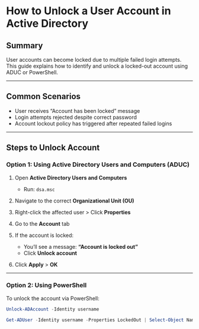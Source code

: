 # How to Unlock a User Account in Active Directory

## Summary
User accounts can become locked due to multiple failed login attempts. This guide explains how to identify and unlock a locked-out account using ADUC or PowerShell.

---

## Common Scenarios
- User receives “Account has been locked” message
- Login attempts rejected despite correct password
- Account lockout policy has triggered after repeated failed logins

---

## Steps to Unlock Account

### Option 1: Using Active Directory Users and Computers (ADUC)

1. Open **Active Directory Users and Computers**
   - Run: `dsa.msc`

2. Navigate to the correct **Organizational Unit (OU)**

3. Right-click the affected user > Click **Properties**

4. Go to the **Account** tab

5. If the account is locked:
   - You’ll see a message: **“Account is locked out”**
   - Click **Unlock account**

6. Click **Apply** > **OK**

---

### Option 2: Using PowerShell

To unlock the account via PowerShell:

```powershell
Unlock-ADAccount -Identity username

Get-ADUser -Identity username -Properties LockedOut | Select-Object Name, LockedOut
